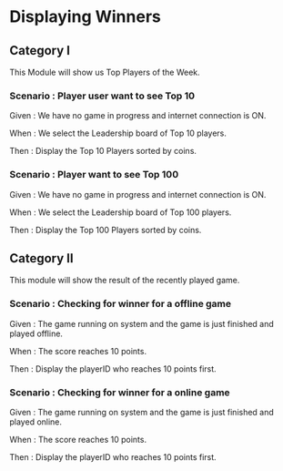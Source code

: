 # Displaying Winners

## Category I

This Module will show us Top Players of the Week.

### Scenario : Player user want to see Top 10

Given : We have no game in progress and internet connection is ON.

When : We select the Leadership board of Top 10 players.

Then : Display the Top 10 Players sorted by coins.

### Scenario : Player want to see Top 100

Given : We have no game in progress and internet connection is ON.

When : We select the Leadership board of Top 100 players.

Then : Display the Top 100 Players sorted by coins.

## Category II

This module will show the result of the recently played game.

### Scenario : Checking for winner for a offline game

Given : The game running on system and the game is just finished and played offline.

When : The score reaches 10 points.

Then : Display the playerID who reaches 10 points first.

### Scenario : Checking for winner for a online game

Given : The game running on system and the game is just finished and played online.

When : The score reaches 10 points.

Then : Display the playerID who reaches 10 points first.
